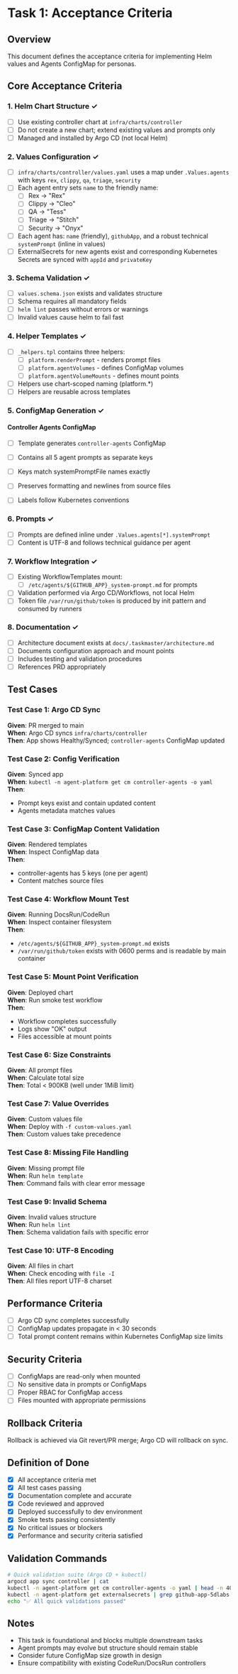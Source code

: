 # Task 1: Acceptance Criteria

## Overview
This document defines the acceptance criteria for implementing Helm values and Agents ConfigMap for personas.

## Core Acceptance Criteria

### 1. Helm Chart Structure ✓
- [ ] Use existing controller chart at `infra/charts/controller`
- [ ] Do not create a new chart; extend existing values and prompts only
- [ ] Managed and installed by Argo CD (not local Helm)

### 2. Values Configuration ✓
- [ ] `infra/charts/controller/values.yaml` uses a map under `.Values.agents` with keys `rex`, `clippy`, `qa`, `triage`, `security`
- [ ] Each agent entry sets `name` to the friendly name:
  - [ ] Rex → "Rex"
  - [ ] Clippy → "Cleo"
  - [ ] QA → "Tess"
  - [ ] Triage → "Stitch"
  - [ ] Security → "Onyx"
- [ ] Each agent has: `name` (friendly), `githubApp`, and a robust technical `systemPrompt` (inline in values)
 - [ ] ExternalSecrets for new agents exist and corresponding Kubernetes Secrets are synced with `appId` and `privateKey`

### 3. Schema Validation ✓
- [ ] `values.schema.json` exists and validates structure
- [ ] Schema requires all mandatory fields
- [ ] `helm lint` passes without errors or warnings
- [ ] Invalid values cause helm to fail fast

### 4. Helper Templates ✓
- [ ] `_helpers.tpl` contains three helpers:
  - [ ] `platform.renderPrompt` - renders prompt files
  - [ ] `platform.agentVolumes` - defines ConfigMap volumes
  - [ ] `platform.agentVolumeMounts` - defines mount points
- [ ] Helpers use chart-scoped naming (platform.*)
- [ ] Helpers are reusable across templates

### 5. ConfigMap Generation ✓

#### Controller Agents ConfigMap
- [ ] Template generates `controller-agents` ConfigMap
- [ ] Contains all 5 agent prompts as separate keys
- [ ] Keys match systemPromptFile names exactly
- [ ] Preserves formatting and newlines from source files
- [ ] Labels follow Kubernetes conventions

 

### 6. Prompts ✓
- [ ] Prompts are defined inline under `.Values.agents[*].systemPrompt`
- [ ] Content is UTF-8 and follows technical guidance per agent

### 7. Workflow Integration ✓
- [ ] Existing WorkflowTemplates mount:
  - [ ] `/etc/agents/${GITHUB_APP}_system-prompt.md` for prompts
 
- [ ] Validation performed via Argo CD/Workflows, not local Helm
 - [ ] Token file `/var/run/github/token` is produced by init pattern and consumed by runners

### 8. Documentation ✓
- [ ] Architecture document exists at `docs/.taskmaster/architecture.md`
- [ ] Documents configuration approach and mount points
- [ ] Includes testing and validation procedures
- [ ] References PRD appropriately

## Test Cases

### Test Case 1: Argo CD Sync
**Given**: PR merged to main  
**When**: Argo CD syncs `infra/charts/controller`  
**Then**: App shows Healthy/Synced; `controller-agents` ConfigMap updated

### Test Case 2: Config Verification
**Given**: Synced app  
**When**: `kubectl -n agent-platform get cm controller-agents -o yaml`  
**Then**: 
- Prompt keys exist and contain updated content
- Agents metadata matches values

### Test Case 3: ConfigMap Content Validation
**Given**: Rendered templates  
**When**: Inspect ConfigMap data  
**Then**:
- controller-agents has 5 keys (one per agent)
- Content matches source files

### Test Case 4: Workflow Mount Test
**Given**: Running DocsRun/CodeRun  
**When**: Inspect container filesystem  
**Then**:
- `/etc/agents/${GITHUB_APP}_system-prompt.md` exists
 - `/var/run/github/token` exists with 0600 perms and is readable by main container

### Test Case 5: Mount Point Verification
**Given**: Deployed chart  
**When**: Run smoke test workflow  
**Then**:
- Workflow completes successfully
- Logs show "OK" output
- Files accessible at mount points

### Test Case 6: Size Constraints
**Given**: All prompt files  
**When**: Calculate total size  
**Then**: Total < 900KB (well under 1MiB limit)

### Test Case 7: Value Overrides
**Given**: Custom values file  
**When**: Deploy with `-f custom-values.yaml`  
**Then**: Custom values take precedence

### Test Case 8: Missing File Handling
**Given**: Missing prompt file  
**When**: Run `helm template`  
**Then**: Command fails with clear error message

### Test Case 9: Invalid Schema
**Given**: Invalid values structure  
**When**: Run `helm lint`  
**Then**: Schema validation fails with specific error

### Test Case 10: UTF-8 Encoding
**Given**: All files in chart  
**When**: Check encoding with `file -I`  
**Then**: All files report UTF-8 charset

## Performance Criteria

- [ ] Argo CD sync completes successfully
- [ ] ConfigMap updates propagate in < 30 seconds
- [ ] Total prompt content remains within Kubernetes ConfigMap size limits

## Security Criteria

- [ ] ConfigMaps are read-only when mounted
- [ ] No sensitive data in prompts or ConfigMaps
- [ ] Proper RBAC for ConfigMap access
- [ ] Files mounted with appropriate permissions

## Rollback Criteria

Rollback is achieved via Git revert/PR merge; Argo CD will rollback on sync.

## Definition of Done

- [x] All acceptance criteria met
- [x] All test cases passing
- [x] Documentation complete and accurate
- [x] Code reviewed and approved
- [x] Deployed successfully to dev environment
- [x] Smoke tests passing consistently
- [x] No critical issues or blockers
- [x] Performance and security criteria satisfied

## Validation Commands

```bash
# Quick validation suite (Argo CD + kubectl)
argocd app sync controller | cat
kubectl -n agent-platform get cm controller-agents -o yaml | head -n 40
kubectl -n agent-platform get externalsecrets | grep github-app-5dlabs || true
echo "✅ All quick validations passed"
```

## Notes

- This task is foundational and blocks multiple downstream tasks
- Agent prompts may evolve but structure should remain stable
- Consider future ConfigMap size growth in design
- Ensure compatibility with existing CodeRun/DocsRun controllers